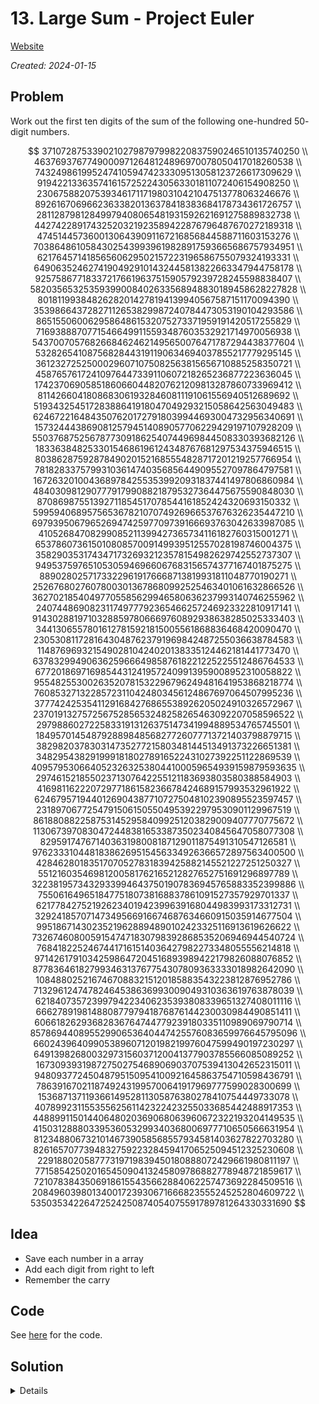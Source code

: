 # 13. Large Sum - Project Euler

[Website](https://projecteuler.net/problem=13)

_Created: 2024-01-15_

## Problem
Work out the first ten digits of the sum of the following one-hundred $50$-digit numbers.

$$
37107287533902102798797998220837590246510135740250 \\
46376937677490009712648124896970078050417018260538 \\
74324986199524741059474233309513058123726617309629 \\
91942213363574161572522430563301811072406154908250 \\
23067588207539346171171980310421047513778063246676 \\
89261670696623633820136378418383684178734361726757 \\
28112879812849979408065481931592621691275889832738 \\
44274228917432520321923589422876796487670272189318 \\
47451445736001306439091167216856844588711603153276 \\
70386486105843025439939619828917593665686757934951 \\
62176457141856560629502157223196586755079324193331 \\
64906352462741904929101432445813822663347944758178 \\
92575867718337217661963751590579239728245598838407 \\
58203565325359399008402633568948830189458628227828 \\
80181199384826282014278194139940567587151170094390 \\
35398664372827112653829987240784473053190104293586 \\
86515506006295864861532075273371959191420517255829 \\
71693888707715466499115593487603532921714970056938 \\
54370070576826684624621495650076471787294438377604 \\
53282654108756828443191190634694037855217779295145 \\
36123272525000296071075082563815656710885258350721 \\
45876576172410976447339110607218265236877223636045 \\
17423706905851860660448207621209813287860733969412 \\
81142660418086830619328460811191061556940512689692 \\
51934325451728388641918047049293215058642563049483 \\
62467221648435076201727918039944693004732956340691 \\
15732444386908125794514089057706229429197107928209 \\
55037687525678773091862540744969844508330393682126 \\
18336384825330154686196124348767681297534375946515 \\
80386287592878490201521685554828717201219257766954 \\
78182833757993103614740356856449095527097864797581 \\
16726320100436897842553539920931837441497806860984 \\
48403098129077791799088218795327364475675590848030 \\
87086987551392711854517078544161852424320693150332 \\
59959406895756536782107074926966537676326235447210 \\
69793950679652694742597709739166693763042633987085 \\
41052684708299085211399427365734116182760315001271 \\
65378607361501080857009149939512557028198746004375 \\
35829035317434717326932123578154982629742552737307 \\
94953759765105305946966067683156574377167401875275 \\
88902802571733229619176668713819931811048770190271 \\
25267680276078003013678680992525463401061632866526 \\
36270218540497705585629946580636237993140746255962 \\
24074486908231174977792365466257246923322810917141 \\
91430288197103288597806669760892938638285025333403 \\
34413065578016127815921815005561868836468420090470 \\
23053081172816430487623791969842487255036638784583 \\
11487696932154902810424020138335124462181441773470 \\
63783299490636259666498587618221225225512486764533 \\
67720186971698544312419572409913959008952310058822 \\
95548255300263520781532296796249481641953868218774 \\
76085327132285723110424803456124867697064507995236 \\
37774242535411291684276865538926205024910326572967 \\
23701913275725675285653248258265463092207058596522 \\
29798860272258331913126375147341994889534765745501 \\
18495701454879288984856827726077713721403798879715 \\
38298203783031473527721580348144513491373226651381 \\
34829543829199918180278916522431027392251122869539 \\
40957953066405232632538044100059654939159879593635 \\
29746152185502371307642255121183693803580388584903 \\
41698116222072977186158236678424689157993532961922 \\
62467957194401269043877107275048102390895523597457 \\
23189706772547915061505504953922979530901129967519 \\
86188088225875314529584099251203829009407770775672 \\
11306739708304724483816533873502340845647058077308 \\
82959174767140363198008187129011875491310547126581 \\
97623331044818386269515456334926366572897563400500 \\
42846280183517070527831839425882145521227251250327 \\
55121603546981200581762165212827652751691296897789 \\
32238195734329339946437501907836945765883352399886 \\
75506164965184775180738168837861091527357929701337 \\
62177842752192623401942399639168044983993173312731 \\
32924185707147349566916674687634660915035914677504 \\
99518671430235219628894890102423325116913619626622 \\
73267460800591547471830798392868535206946944540724 \\
76841822524674417161514036427982273348055556214818 \\
97142617910342598647204516893989422179826088076852 \\
87783646182799346313767754307809363333018982642090 \\
10848802521674670883215120185883543223812876952786 \\
71329612474782464538636993009049310363619763878039 \\
62184073572399794223406235393808339651327408011116 \\
66627891981488087797941876876144230030984490851411 \\
60661826293682836764744779239180335110989069790714 \\
85786944089552990653640447425576083659976645795096 \\
66024396409905389607120198219976047599490197230297 \\
64913982680032973156037120041377903785566085089252 \\
16730939319872750275468906903707539413042652315011 \\
94809377245048795150954100921645863754710598436791 \\
78639167021187492431995700641917969777599028300699 \\
15368713711936614952811305876380278410754449733078 \\
40789923115535562561142322423255033685442488917353 \\
44889911501440648020369068063960672322193204149535 \\
41503128880339536053299340368006977710650566631954 \\
81234880673210146739058568557934581403627822703280 \\
82616570773948327592232845941706525094512325230608 \\
22918802058777319719839450180888072429661980811197 \\
77158542502016545090413245809786882778948721859617 \\
72107838435069186155435662884062257473692284509516 \\
20849603980134001723930671666823555245252804609722 \\
53503534226472524250874054075591789781264330331690
$$

## Idea
- Save each number in a array
- Add each digit from right to left
- Remember the carry

## Code
See [here](https://github.com/slow-connect/project-euler/blob/main/013%20Large%20Sum/main.py) for the code.

## Solution
<details>
5537376230
</details>
